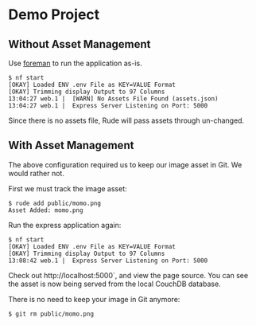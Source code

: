 # Demo Project

## Without Asset Management

Use [foreman](https://npmjs.org/package/foreman) to run the application as-is.

    $ nf start
    [OKAY] Loaded ENV .env File as KEY=VALUE Format
    [OKAY] Trimming display Output to 97 Columns
    13:04:27 web.1 |  [WARN] No Assets File Found (assets.json)
    13:04:27 web.1 |  Express Server Listening on Port: 5000

Since there is no assets file, Rude will pass assets through un-changed.

## With Asset Management

The above configuration required us to keep our image asset in Git.
We would rather not.

First we must track the image asset:

    $ rude add public/momo.png
    Asset Added: momo.png

Run the express application again:

    $ nf start
    [OKAY] Loaded ENV .env File as KEY=VALUE Format
    [OKAY] Trimming display Output to 97 Columns
    13:08:42 web.1 |  Express Server Listening on Port: 5000

Check out http://localhost:5000`, and view the page source.
You can see the asset is now being served from the local CouchDB database.

There is no need to keep your image in Git anymore:

    $ git rm public/momo.png

